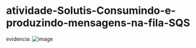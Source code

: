 # atividade-Solutis-Consumindo-e-produzindo-mensagens-na-fila-SQS

evidencia: ![image](https://github.com/user-attachments/assets/77d52eca-208c-4150-aae3-6c2b14a85546)

